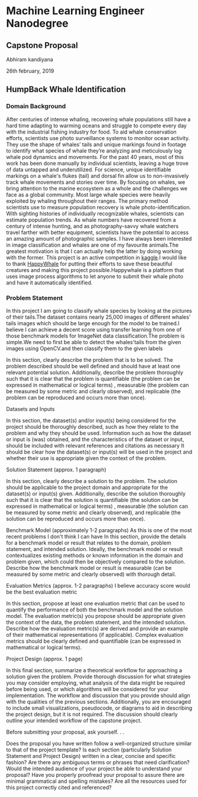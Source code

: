 # Machine Learning Engineer Nanodegree
## Capstone Proposal
Abhiram kandiyana

26th february, 2019

## HumpBack Whale Identification

### Domain Background
After centuries of intense whaling, recovering whale populations still have a hard time adapting to warming oceans and struggle to compete every day with the industrial fishing industry for food.
To aid whale conservation efforts, scientists use photo surveillance systems to monitor ocean activity. They use the shape of whales’ tails and unique markings found in footage to identify what species of whale they’re analyzing and meticulously log whale pod dynamics and movements. For the past 40 years, most of this work has been done manually by individual scientists, leaving a huge trove of data untapped and underutilized.
For science, unique identifiable markings on a whale's flukes (tail) and dorsal fin allow us to non-invasively track whale movements and stories over time. By focusing on whales, we bring attention to the marine ecosystem as a whole and the challenges we face as a global community.
Most large whale species were heavily exploited by whaling throughout their ranges. The primary method scientists use to measure population recovery is whale photo-identification. With sighting histories of individually recognizable whales, scientists can estimate population trends. As whale numbers have recovered from a century of intense hunting, and as photography-savvy whale watchers travel farther with better equipment, scientists have the potential to access an amazing amount of photographic samples.
I have always been interested in image classification and whales are one of my favourite animals.The greatest motivation is that I can actually help the latter by doing working with the former.
This project is an active competition in [kaggle]().I would like to thank [HappyWhale](https://happywhale.com/home) for putting their efforts to save these beautiful creatures and making this project possible.Happywhale is a platform that uses image process algorithms to let anyone to submit their whale photo and have it automatically identified.

### Problem Statement 
In this project I am going to classify whale species by looking at the pictures of their tails.The dataset contains nearly 25,000 images of different whales' tails images which should be large enough for the model to be trained.I believe I can achieve a decent score using transfer learning from one of those benchmark models for ImageNet data classification.The problem is simple.We need to first be able to detect the whales'tails from the given images using OpenCV.and then classify them to the given labels

In this section, clearly describe the problem that is to be solved. The problem described should be well defined and should have at least one relevant potential solution. Additionally, describe the problem thoroughly such that it is clear that the problem is quantifiable (the problem can be expressed in mathematical or logical terms) , measurable (the problem can be measured by some metric and clearly observed), and replicable (the problem can be reproduced and occurs more than once).

Datasets and Inputs


In this section, the dataset(s) and/or input(s) being considered for the project should be thoroughly described, such as how they relate to the problem and why they should be used. Information such as how the dataset or input is (was) obtained, and the characteristics of the dataset or input, should be included with relevant references and citations as necessary It should be clear how the dataset(s) or input(s) will be used in the project and whether their use is appropriate given the context of the problem.

Solution Statement
(approx. 1 paragraph)

In this section, clearly describe a solution to the problem. The solution should be applicable to the project domain and appropriate for the dataset(s) or input(s) given. Additionally, describe the solution thoroughly such that it is clear that the solution is quantifiable (the solution can be expressed in mathematical or logical terms) , measurable (the solution can be measured by some metric and clearly observed), and replicable (the solution can be reproduced and occurs more than once).

Benchmark Model
(approximately 1-2 paragraphs)
As this is one of the most recent problems I don't think I can have 
In this section, provide the details for a benchmark model or result that relates to the domain, problem statement, and intended solution. Ideally, the benchmark model or result contextualizes existing methods or known information in the domain and problem given, which could then be objectively compared to the solution. Describe how the benchmark model or result is measurable (can be measured by some metric and clearly observed) with thorough detail.

Evaluation Metrics
(approx. 1-2 paragraphs)
I believe accuracy score would be the best evaluation metric 

In this section, propose at least one evaluation metric that can be used to quantify the performance of both the benchmark model and the solution model. The evaluation metric(s) you propose should be appropriate given the context of the data, the problem statement, and the intended solution. Describe how the evaluation metric(s) are derived and provide an example of their mathematical representations (if applicable). Complex evaluation metrics should be clearly defined and quantifiable (can be expressed in mathematical or logical terms).

Project Design
(approx. 1 page)

In this final section, summarize a theoretical workflow for approaching a solution given the problem. Provide thorough discussion for what strategies you may consider employing, what analysis of the data might be required before being used, or which algorithms will be considered for your implementation. The workflow and discussion that you provide should align with the qualities of the previous sections. Additionally, you are encouraged to include small visualizations, pseudocode, or diagrams to aid in describing the project design, but it is not required. The discussion should clearly outline your intended workflow of the capstone project.

Before submitting your proposal, ask yourself. . .

Does the proposal you have written follow a well-organized structure similar to that of the project template?
Is each section (particularly Solution Statement and Project Design) written in a clear, concise and specific fashion? Are there any ambiguous terms or phrases that need clarification?
Would the intended audience of your project be able to understand your proposal?
Have you properly proofread your proposal to assure there are minimal grammatical and spelling mistakes?
Are all the resources used for this project correctly cited and referenced?
